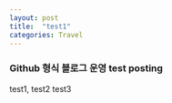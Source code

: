```yaml
---
layout: post
title:  "test1"
categories: Travel
---
```



### Github 형식 블로그 운영 test posting

test1, test2
  test3

